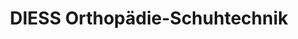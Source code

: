 ---
title: "DIESS Orthopädie-Schuhtechnik"
url: /salzburg/diess-orthopaedie-schuhtechnik-eduard-macheiner-strasse/
shop: Sanitätshaus
---